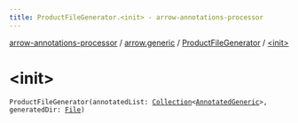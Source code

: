 ```yaml
---
title: ProductFileGenerator.<init> - arrow-annotations-processor
---
```


[arrow-annotations-processor](../../index.html) / [arrow.generic](../index.html) / [ProductFileGenerator](index.html) / [&lt;init&gt;](./-init-.html)

# &lt;init&gt;

`ProductFileGenerator(annotatedList: `[`Collection`](https://kotlinlang.org/api/latest/jvm/stdlib/kotlin.collections/-collection/index.html)`<`[`AnnotatedGeneric`](../-annotated-generic/index.html)`>, generatedDir: `[`File`](http://docs.oracle.com/javase/6/docs/api/java/io/File.html)`)`